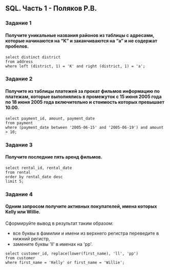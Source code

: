 ## SQL. Часть 1 - Поляков Р.В.
### Задание 1  
#### Получите уникальные названия районов из таблицы с адресами, которые начинаются на “K” и заканчиваются на “a” и не содержат пробелов.
```
select distinct district
from address
where left (district, 1) = 'K' and right (district, 1) = 'a';
```
### Задание 2  
#### Получите из таблицы платежей за прокат фильмов информацию по платежам, которые выполнялись в промежуток с 15 июня 2005 года по 18 июня 2005 года включительно и стоимость которых превышает 10.00.
```
select payment_id, amount, payment_date
from payment
where (payment_date between '2005-06-15' and '2005-06-19') and amount > 10;
```
### Задание 3  
#### Получите последние пять аренд фильмов.
```
select rental_id, rental_date 
from rental
order by rental_date desc
limit 5;
```
### Задание 4  
#### Одним запросом получите активных покупателей, имена которых Kelly или Willie.
Сформируйте вывод в результат таким образом:  
- все буквы в фамилии и имени из верхнего регистра переведите в нижний регистр,  
- замените буквы 'll' в именах на 'pp'.  
```
select customer_id, replace(lower(first_name), 'll', 'pp')
from customer
where first_name = 'Kelly' or first_name = 'Willie';
```

